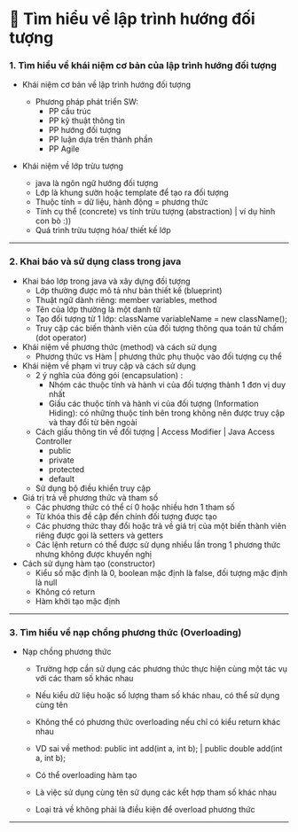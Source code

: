 # 🧩 Tìm hiểu về lập trình hướng đối tượng
### 1. Tìm hiểu về khái niệm cơ bản của lập trình hướng đối tượng
- Khái niệm cơ bản về lập trình hướng đối tượng
  + Phương pháp phát triển SW:
    * PP cấu trúc
    * PP kỹ thuật thông tin
    * PP hướng đối tượng
    * PP luận dựa trên thành phần
    * PP Agile
   
- Khái niệm về lớp trừu tượng
  * java là ngôn ngữ hướng đối tượng
  * Lớp là khung sườn hoặc template để tạo ra đối tượng
  * Thuộc tính = dữ liệu, hành động = phương thức
  * Tính cụ thể (concrete) vs tính trừu tượng (abstraction) | ví dụ hình con bò :))
  * Quá trình trừu tượng hóa/ thiết kế lớp
___

### 2. Khai báo và sử dụng class trong java
- Khai báo lớp trong java và xây dựng đối tượng
  * Lớp thường được mô tả như bản thiết kế (blueprint)
  * Thuật ngữ dành riêng: member variables, method
  * Tên của lớp thường là một danh từ
  * Tạo đối tượng từ 1 lớp: className variableName = new className();
  * Truy cập các biến thành viên của đối tượng thông qua toán tử chấm (dot operator)
- Khái niệm về phương thức (method) và cách sử dụng
  * Phương thức vs Hàm | phương thức phụ thuộc vào đối tượng cụ thể
- Khái niệm về phạm vi truy cập và cách sử dụng
  * 2 ý nghĩa của đóng gói (encapsulation) :
    + Nhóm các thuộc tính và hành vi của đối tượng thành 1 đơn vị duy nhất
    + Giấu các thuộc tính và hành vi của đối tượng (Information Hiding): có những thuộc tính bên trong không nên được truy cập và thay đổi từ bên ngoài
  * Cách giấu thông tin về đối tượng | Access Modifier | Java Access Controller
    + public
    + private
    + protected
    + default
  * Sử dụng bộ điều khiển truy cập
- Giá trị trả về phương thức và tham số
  * Các phương thức có thể cí 0 hoặc nhiều hơn 1 tham số
  * Từ khóa this đề cập đến chính đối tượng được tạo
  * Các phương thức thay đổi hoặc trả về giá trị của một biến thành viên riêng được gọi là setters và getters
  * Các lệnh return có thể được sử dụng nhiều lần trong 1 phương thức nhưng không được khuyến nghị
- Cách sử dụng hàm tạo (constructor)
  * Kiểu số mặc định là 0, boolean mặc định là false, đối tượng mặc định là null
  * Không có return
  * Hàm khởi tạo mặc định
___

### 3. Tìm hiểu về nạp chồng phương thức (Overloading)
- Nạp chồng phương thức
  * Trường hợp cần sử dụng các phương thức thực hiện cùng một tác vụ với các tham số khác nhau
  * Nếu kiểu dữ liệu hoặc số lượng tham số khác nhau, có thể sử dụng cùng tên
  * Không thể có phương thức overloading nếu chỉ có kiểu return khác nhau
  * VD sai về method: public int add(int a, int b); | public double add(int a, int b);
    
  *  Có thể overloading hàm tạo
  * Là việc sử dụng cùng tên sử dụng các kết hợp tham số khác nhau
  * Loại trả về không phải là điều kiện để overload phương thức


___
